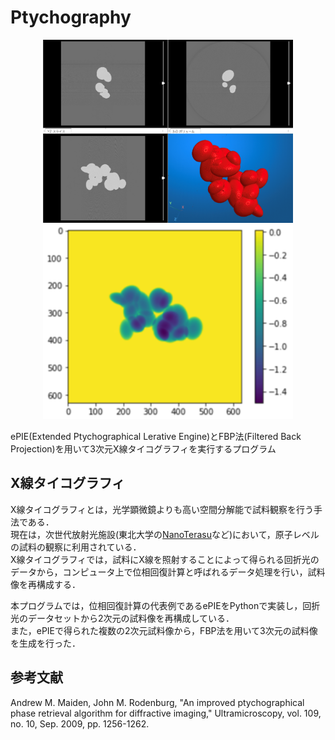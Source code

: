 
# Ptychography

<div align="center">
<img width="400" src="https://github.com/Ryota-Koda/Tech-Profile/blob/main/Ptychography/3D_image.png">
<img width="400" src="https://github.com/Ryota-Koda/Tech-Profile/blob/main/Ptychography/2D_image.png">
</div>


ePIE(Extended Ptychographical Lerative Engine)とFBP法(Filtered Back Projection)を用いて3次元X線タイコグラフィを実行するプログラム  

## X線タイコグラフィ
X線タイコグラフィとは，光学顕微鏡よりも高い空間分解能で試料観察を行う手法である．  
現在は，次世代放射光施設(東北大学の[NanoTerasu](https://www.pref.miyagi.jp/soshiki/shinsan/hosyakoshisaku.html)など)において，原子レベルの試料の観察に利用されている．   
X線タイコグラフィでは，試料にX線を照射することによって得られる回折光のデータから，コンピュータ上で位相回復計算と呼ばれるデータ処理を行い，試料像を再構成する．  

本プログラムでは，位相回復計算の代表例であるePIEをPythonで実装し，回折光のデータセットから2次元の試料像を再構成している．  
また，ePIEで得られた複数の2次元試料像から，FBP法を用いて3次元の試料像を生成を行った．

## 参考文献

Andrew M. Maiden, John M. Rodenburg, "An improved ptychographical phase retrieval algorithm for diffractive imaging," Ultramicroscopy, vol. 109, no. 10, Sep. 2009, pp. 1256-1262.
